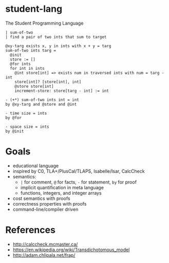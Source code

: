 # student-lang

The Student Programming Language

```
| sum-of-two
| find a pair of two ints that sum to target

@xy-targ exists x, y in ints with x + y = targ
sum-of-two ints targ =
  @init
  store := []
  @for ints
  for int in ints
    @int store[int] => exists num in traversed ints with num = targ - int
    store[int]? [store[int], int]
    @store store[int]
    increment-store: store[targ - int] := int

- (+*) sum-of-two ints int = int
by @xy-targ and @store and @int

- time size = ints
by @for

- space size = ints
by @init
```

# Goals

- educational language
- inspired by C0, TLA+/PlusCal/TLAPS, Isabelle/Isar, CalcCheck
- semantics:
  - `|` for comment, `@` for facts, `-` for statement, `by` for proof
  - implicit quantification in meta language
  - functions, integers, and integer arrays
- cost semantics with proofs
- correctness properties with proofs
- command-line/compiler driven


# References

- http://calccheck.mcmaster.ca/
- https://en.wikipedia.org/wiki/Transdichotomous_model
- http://adam.chlipala.net/frap/

